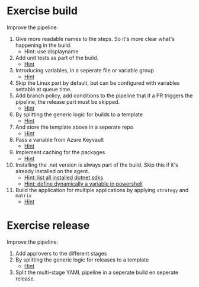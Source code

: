 # Exercise build
Improve the pipeline:
1. Give more readable names to the steps. So it's more clear what's happening in the build.
   - Hint: use displayname
1. Add unit tests as part of the build.
   - [Hint](https://learn.microsoft.com/en-us/dotnet/core/tools/dotnet-test)
1. Introducing variables, in a seperate file or variable group
   - [Hint](https://learn.microsoft.com/en-us/azure/devops/pipelines/library/variable-groups)
1. Skip the Linux part by default, but can be configured with variables settable at queue time.
1. Add branch policy, add conditions to the pipeline that if a PR triggers the pipeline, the release part must be skipped.
   - [Hint](https://learn.microsoft.com/en-us/azure/devops/pipelines/process/conditions)
1. By splitting the generic logic for builds to a template
   - [Hint](https://learn.microsoft.com/en-us/azure/devops/pipelines/process/templates)
1. And store the template above in a seperate repo
   - [Hint](https://learn.microsoft.com/en-us/azure/devops/pipelines/process/resources)
1. Pass a variable from Azure Keyvault
   - [Hint](https://thomasthornton.cloud/2021/06/24/storing-and-retrieving-secrets-in-azure-keyvault-with-variable-groups-in-azure-devops-pipelines/)
1. Implement caching for the packages
   - [Hint](https://learn.microsoft.com/en-us/azure/devops/pipelines/release/caching)
1. Installing the .net version is always part of the build. Skip this if it's already installed on the agent.
   - [Hint: list all installed dotnet sdks](https://learn.microsoft.com/en-us/dotnet/core/install/how-to-detect-installed-versions)
   - [Hint: define dynamically a variable in powershell](https://learn.microsoft.com/en-us/azure/devops/pipelines/process/variables)
1. Build the application for multiple applications by applying `strategy` and `matrix` 
   - [Hint](https://docs.microsoft.com/en-us/azure/devops/pipelines/customize-pipeline#build-across-multiple-platforms)

# Exercise release
Improve the pipeline:
1. Add approvers to the different stages
1. By splitting the generic logic for releases to a template
   - [Hint](https://learn.microsoft.com/en-us/azure/devops/pipelines/process/templates)
1. Split the multi-stage YAML pipeline in a seperate build en seperate release.

